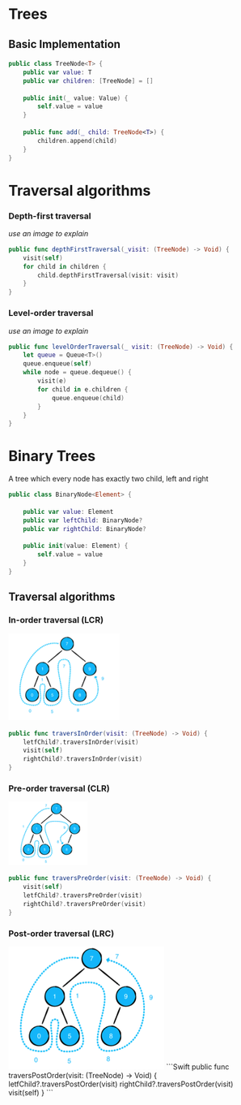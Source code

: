 # Trees
## Basic Implementation
```Swift 
public class TreeNode<T> {
	public var value: T
	public var children: [TreeNode] = []
	
	public init(_ value: Value) {
		self.value = value
	}

	public func add(_ child: TreeNode<T>) {
		children.append(child)
	}
}
```
# Traversal algorithms
### Depth-first traversal
*use an image to explain*
```Swift
public func depthFirstTraversal(_visit: (TreeNode) -> Void) {
	visit(self)
	for child in children {
		child.depthFirstTraversal(visit: visit)
	}
}
```
### Level-order traversal 
*use an image to explain*
```Swift
public func levelOrderTraversal(_ visit: (TreeNode) -> Void) {
	let queue = Queue<T>()
	queue.enqueue(self)
	while node = queue.dequeue() {
		visit(e)
		for child in e.children {
			queue.enqueue(child)
		}
	}
}
```

# Binary Trees
A tree which every node has exactly two child, left and right
```Swift
public class BinaryNode<Element> {

	public var value: Element
	public var leftChild: BinaryNode?
	public var rightChild: BinaryNode?

	public init(value: Element) {
	    self.value = value
	}
}
```

## Traversal algorithms

### In-order traversal (LCR)
![binary-tree-lcr](./Images/binary-tree-lcr.png)
```Swift
public func traversInOrder(visit: (TreeNode) -> Void) {
	letfChild?.traversInOrder(visit)
	visit(self)
	rightChild?.traversInOrder(visit)
}
```
### Pre-order traversal (CLR)
![binary-tree-lcr](./Images/binary-tree-clr.png)
```Swift
public func traversPreOrder(visit: (TreeNode) -> Void) {
	visit(self)
	letfChild?.traversPreOrder(visit)
	rightChild?.traversPreOrder(visit)
}
```
### Post-order traversal (LRC)
<img src="./Images/binary-tree-lrc.png" alt="rr">
```Swift
public func traversPostOrder(visit: (TreeNode) -> Void) {
	letfChild?.traversPostOrder(visit)
	rightChild?.traversPostOrder(visit)
	visit(self)
}
```